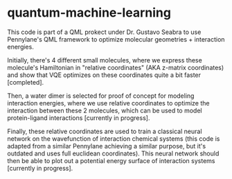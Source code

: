 # quantum-machine-learning
This code is part of a QML prokect under Dr. Gustavo Seabra to use Pennylane's QML framework to optimize molecular geometries + interaction energies.

Initially, there's 4 different small molecules, where we express these molecule's Hamiltonian in "relative coordinates" (AKA z-matrix coordinates) and show
that VQE optimizes on these coordinates quite a bit faster [completed].

Then, a water dimer is selected for proof of concept for modeling interaction energies, where we use relative coordinates to optimize the interaction between these 2 molecules, which can be used to model protein-ligand interactions [currently in progress].

Finally, these relative coordinates are used to train a classical neural network on the wavefunction of interaction chemical systems (this code is adapted from a similar Pennylane achieving a similar purpose, but it's outdated and uses full euclidean coordinates). This neural network should then be able to plot out a potential energy surface of interaction systems [currently in progress].

